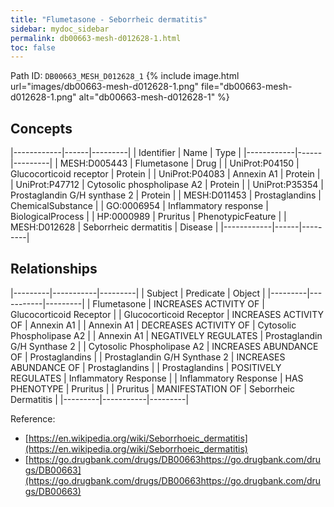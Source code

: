 ```yaml
---
title: "Flumetasone - Seborrheic dermatitis"
sidebar: mydoc_sidebar
permalink: db00663-mesh-d012628-1.html
toc: false 
---
```



Path ID: `DB00663_MESH_D012628_1`
{% include image.html url="images/db00663-mesh-d012628-1.png" file="db00663-mesh-d012628-1.png" alt="db00663-mesh-d012628-1" %}

## Concepts

|------------|------|---------|
| Identifier | Name | Type    |
|------------|------|---------|
| MESH:D005443 | Flumetasone | Drug |
| UniProt:P04150 | Glucocorticoid receptor | Protein |
| UniProt:P04083 | Annexin A1 | Protein |
| UniProt:P47712 | Cytosolic phospholipase A2 | Protein |
| UniProt:P35354 | Prostaglandin G/H synthase 2 | Protein |
| MESH:D011453 | Prostaglandins | ChemicalSubstance |
| GO:0006954 | Inflammatory response | BiologicalProcess |
| HP:0000989 | Pruritus | PhenotypicFeature |
| MESH:D012628 | Seborrheic dermatitis | Disease |
|------------|------|---------|

## Relationships

|---------|-----------|---------|
| Subject | Predicate | Object  |
|---------|-----------|---------|
| Flumetasone | INCREASES ACTIVITY OF | Glucocorticoid Receptor |
| Glucocorticoid Receptor | INCREASES ACTIVITY OF | Annexin A1 |
| Annexin A1 | DECREASES ACTIVITY OF | Cytosolic Phospholipase A2 |
| Annexin A1 | NEGATIVELY REGULATES | Prostaglandin G/H Synthase 2 |
| Cytosolic Phospholipase A2 | INCREASES ABUNDANCE OF | Prostaglandins |
| Prostaglandin G/H Synthase 2 | INCREASES ABUNDANCE OF | Prostaglandins |
| Prostaglandins | POSITIVELY REGULATES | Inflammatory Response |
| Inflammatory Response | HAS PHENOTYPE | Pruritus |
| Pruritus | MANIFESTATION OF | Seborrheic Dermatitis |
|---------|-----------|---------|

Reference: 
  - [https://en.wikipedia.org/wiki/Seborrhoeic_dermatitis](https://en.wikipedia.org/wiki/Seborrhoeic_dermatitis)
  - [https://go.drugbank.com/drugs/DB00663https://go.drugbank.com/drugs/DB00663](https://go.drugbank.com/drugs/DB00663https://go.drugbank.com/drugs/DB00663)
